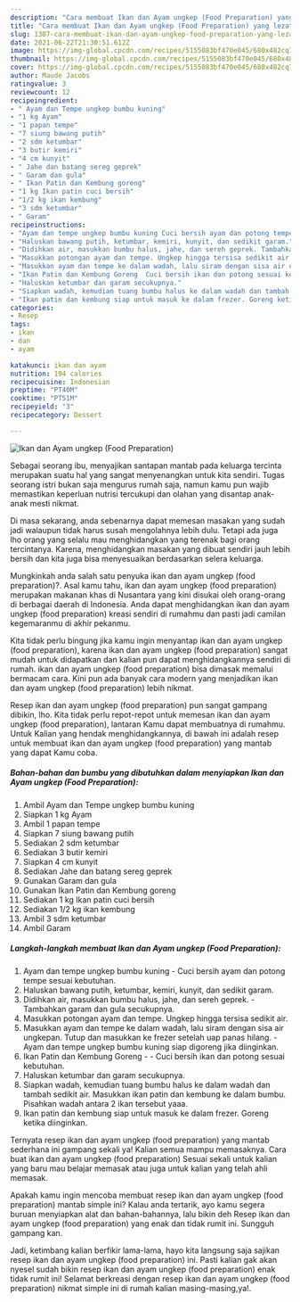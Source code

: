 ```yaml
---
description: "Cara membuat Ikan dan Ayam ungkep (Food Preparation) yang lezat dan Mudah Dibuat"
title: "Cara membuat Ikan dan Ayam ungkep (Food Preparation) yang lezat dan Mudah Dibuat"
slug: 1307-cara-membuat-ikan-dan-ayam-ungkep-food-preparation-yang-lezat-dan-mudah-dibuat
date: 2021-06-22T21:30:51.612Z
image: https://img-global.cpcdn.com/recipes/5155083bf470e045/680x482cq70/ikan-dan-ayam-ungkep-food-preparation-foto-resep-utama.jpg
thumbnail: https://img-global.cpcdn.com/recipes/5155083bf470e045/680x482cq70/ikan-dan-ayam-ungkep-food-preparation-foto-resep-utama.jpg
cover: https://img-global.cpcdn.com/recipes/5155083bf470e045/680x482cq70/ikan-dan-ayam-ungkep-food-preparation-foto-resep-utama.jpg
author: Maude Jacobs
ratingvalue: 3
reviewcount: 12
recipeingredient:
- " Ayam dan Tempe ungkep bumbu kuning"
- "1 kg Ayam"
- "1 papan tempe"
- "7 siung bawang putih"
- "2 sdm ketumbar"
- "3 butir kemiri"
- "4 cm kunyit"
- " Jahe dan batang sereg geprek"
- " Garam dan gula"
- " Ikan Patin dan Kembung goreng"
- "1 kg Ikan patin cuci bersih"
- "1/2 kg ikan kembung"
- "3 sdm ketumbar"
- " Garam"
recipeinstructions:
- "Ayam dan tempe ungkep bumbu kuning Cuci bersih ayam dan potong tempe sesuai kebutuhan."
- "Haluskan bawang putih, ketumbar, kemiri, kunyit, dan sedikit garam."
- "Didihkan air, masukkan bumbu halus, jahe, dan sereh geprek. Tambahkan garam dan gula secukupnya."
- "Masukkan potongan ayam dan tempe. Ungkep hingga tersisa sedikit air."
- "Masukkan ayam dan tempe ke dalam wadah, lalu siram dengan sisa air ungkepan. Tutup dan masukkan ke frezer setelah uap panas hilang.  Ayam dan tempe ungkep bumbu kuning siap digoreng jika diinginkan."
- "Ikan Patin dan Kembung Goreng  Cuci bersih ikan dan potong sesuai kebutuhan."
- "Haluskan ketumbar dan garam secukupnya."
- "Siapkan wadah, kemudian tuang bumbu halus ke dalam wadah dan tambah sedikit air. Masukkan ikan patin dan kembung ke dalam bumbu. Pisahkan wadah antara 2 ikan tersebut yaaa."
- "Ikan patin dan kembung siap untuk masuk ke dalam frezer. Goreng ketika diinginkan."
categories:
- Resep
tags:
- ikan
- dan
- ayam

katakunci: ikan dan ayam 
nutrition: 194 calories
recipecuisine: Indonesian
preptime: "PT40M"
cooktime: "PT51M"
recipeyield: "3"
recipecategory: Dessert

---
```



![Ikan dan Ayam ungkep (Food Preparation)](https://img-global.cpcdn.com/recipes/5155083bf470e045/680x482cq70/ikan-dan-ayam-ungkep-food-preparation-foto-resep-utama.jpg)

Sebagai seorang ibu, menyajikan santapan mantab pada keluarga tercinta merupakan suatu hal yang sangat menyenangkan untuk kita sendiri. Tugas seorang istri bukan saja mengurus rumah saja, namun kamu pun wajib memastikan keperluan nutrisi tercukupi dan olahan yang disantap anak-anak mesti nikmat.

Di masa  sekarang, anda sebenarnya dapat memesan masakan yang sudah jadi walaupun tidak harus susah mengolahnya lebih dulu. Tetapi ada juga lho orang yang selalu mau menghidangkan yang terenak bagi orang tercintanya. Karena, menghidangkan masakan yang dibuat sendiri jauh lebih bersih dan kita juga bisa menyesuaikan berdasarkan selera keluarga. 



Mungkinkah anda salah satu penyuka ikan dan ayam ungkep (food preparation)?. Asal kamu tahu, ikan dan ayam ungkep (food preparation) merupakan makanan khas di Nusantara yang kini disukai oleh orang-orang di berbagai daerah di Indonesia. Anda dapat menghidangkan ikan dan ayam ungkep (food preparation) kreasi sendiri di rumahmu dan pasti jadi camilan kegemaranmu di akhir pekanmu.

Kita tidak perlu bingung jika kamu ingin menyantap ikan dan ayam ungkep (food preparation), karena ikan dan ayam ungkep (food preparation) sangat mudah untuk didapatkan dan kalian pun dapat menghidangkannya sendiri di rumah. ikan dan ayam ungkep (food preparation) bisa dimasak memalui bermacam cara. Kini pun ada banyak cara modern yang menjadikan ikan dan ayam ungkep (food preparation) lebih nikmat.

Resep ikan dan ayam ungkep (food preparation) pun sangat gampang dibikin, lho. Kita tidak perlu repot-repot untuk memesan ikan dan ayam ungkep (food preparation), lantaran Kamu dapat membuatnya di rumahmu. Untuk Kalian yang hendak menghidangkannya, di bawah ini adalah resep untuk membuat ikan dan ayam ungkep (food preparation) yang mantab yang dapat Kamu coba.

<!--inarticleads1-->

##### Bahan-bahan dan bumbu yang dibutuhkan dalam menyiapkan Ikan dan Ayam ungkep (Food Preparation):

1. Ambil  Ayam dan Tempe ungkep bumbu kuning
1. Siapkan 1 kg Ayam
1. Ambil 1 papan tempe
1. Siapkan 7 siung bawang putih
1. Sediakan 2 sdm ketumbar
1. Sediakan 3 butir kemiri
1. Siapkan 4 cm kunyit
1. Sediakan  Jahe dan batang sereg geprek
1. Gunakan  Garam dan gula
1. Gunakan  Ikan Patin dan Kembung goreng
1. Sediakan 1 kg Ikan patin cuci bersih
1. Sediakan 1/2 kg ikan kembung
1. Ambil 3 sdm ketumbar
1. Ambil  Garam




<!--inarticleads2-->

##### Langkah-langkah membuat Ikan dan Ayam ungkep (Food Preparation):

1. Ayam dan tempe ungkep bumbu kuning - Cuci bersih ayam dan potong tempe sesuai kebutuhan.
1. Haluskan bawang putih, ketumbar, kemiri, kunyit, dan sedikit garam.
1. Didihkan air, masukkan bumbu halus, jahe, dan sereh geprek. - Tambahkan garam dan gula secukupnya.
1. Masukkan potongan ayam dan tempe. Ungkep hingga tersisa sedikit air.
1. Masukkan ayam dan tempe ke dalam wadah, lalu siram dengan sisa air ungkepan. Tutup dan masukkan ke frezer setelah uap panas hilang.  - Ayam dan tempe ungkep bumbu kuning siap digoreng jika diinginkan.
1. Ikan Patin dan Kembung Goreng -  - Cuci bersih ikan dan potong sesuai kebutuhan.
1. Haluskan ketumbar dan garam secukupnya.
1. Siapkan wadah, kemudian tuang bumbu halus ke dalam wadah dan tambah sedikit air. Masukkan ikan patin dan kembung ke dalam bumbu. Pisahkan wadah antara 2 ikan tersebut yaaa.
1. Ikan patin dan kembung siap untuk masuk ke dalam frezer. Goreng ketika diinginkan.




Ternyata resep ikan dan ayam ungkep (food preparation) yang mantab sederhana ini gampang sekali ya! Kalian semua mampu memasaknya. Cara buat ikan dan ayam ungkep (food preparation) Sesuai sekali untuk kalian yang baru mau belajar memasak atau juga untuk kalian yang telah ahli memasak.

Apakah kamu ingin mencoba membuat resep ikan dan ayam ungkep (food preparation) mantab simple ini? Kalau anda tertarik, ayo kamu segera buruan menyiapkan alat dan bahan-bahannya, lalu bikin deh Resep ikan dan ayam ungkep (food preparation) yang enak dan tidak rumit ini. Sungguh gampang kan. 

Jadi, ketimbang kalian berfikir lama-lama, hayo kita langsung saja sajikan resep ikan dan ayam ungkep (food preparation) ini. Pasti kalian gak akan nyesel sudah bikin resep ikan dan ayam ungkep (food preparation) enak tidak rumit ini! Selamat berkreasi dengan resep ikan dan ayam ungkep (food preparation) nikmat simple ini di rumah kalian masing-masing,ya!.

